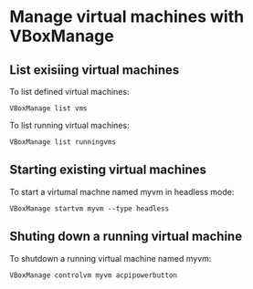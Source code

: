 # Manage virtual machines with VBoxManage

## List exisiing virtual machines
To list defined virtual machines:
```
VBoxManage list vms
```
To list running virtual machines:
```
VBoxManage list runningvms
```

## Starting existing virtual machines
To start a virtumal machne named myvm in headless mode:
```
VBoxManage startvm myvm --type headless
```
## Shuting down a running virtual machine
To shutdown a running virtual machine named myvm:
```
VBoxManage controlvm myvm acpipowerbutton
```
